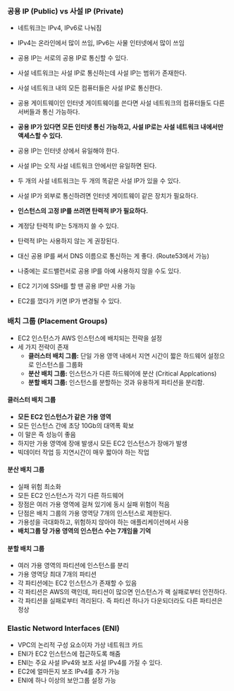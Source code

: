 ### 공용 IP (Public) vs 사설 IP (Private)

- 네트워크는 IPv4, IPv6로 나눠짐
- IPv4는 온라인에서 많이 쓰임, IPv6는 사물 인터넷에서 많이 쓰임
- 공용 IP는 서로의 공용 IP로 통신할 수 있다.
- 사설 네트워크는 사설 IP로 통신하는데 사설 IP는 범위가 존재한다.
- 사설 네트워크 내의 모든 컴퓨터들은 사설 IP로 통신한다.
- 공용 게이트웨이인 인터넷 게이트웨이를 쓴다면 사설 네트워크의 컴퓨터들도 다른 서버들과 통신 가능하다.
- **공용 IP가 있다면 모든 인터넷 통신 가능하고, 사설 IP로는 사설 네트워크 내에서만 액세스할 수 있다.**

- 공용 IP는 인터넷 상에서 유일해야 한다.
- 사설 IP는 오직 사설 네트워크 안에서만 유일하면 된다.
- 두 개의 사설 네트워크는 두 개의 똑같은 사설 IP가 있을 수 있다.
- 사설 IP가 외부로 통신하려면 인터넷 게이트웨이 같은 장치가 필요하다.
- **인스턴스의 고정 IP를 쓰려면 탄력적 IP가 필요하다.**
- 계정당 탄력적 IP는 5개까지 쓸 수 있다.
- 탄력적 IP는 사용하지 않는 게 권장된다.
- 대신 공용 IP를 써서 DNS 이름으로 통신하는 게 좋다. (Route53에서 가능)
- 나중에는 로드밸런서로 공용 IP를 아예 사용하지 않을 수도 있다.

- EC2 기기에 SSH를 할 땐 공용 IP만 사용 가능
- EC2를 껐다가 키면 IP가 변경될 수 있다.

### 배치 그룹 (Placement Groups)

- EC2 인스턴스가 AWS 인스턴스에 배치되는 전략을 설정
- 세 가지 전략이 존재
    - **클러스터 배치 그룹:** 단일 가용 영역 내에서 지연 시간이 짧은 하드웨어 설정으로 인스턴스를 그룹화
    - **분산 배치 그룹:** 인스턴스가 다른 하드웨어에 분산 (Critical Applcations)
    - **분할 배치 그룹:** 인스턴스를 분할하는 것과 유용하게 파티션을 분리함.

#### 클러스터 배치 그룹

- **모든 EC2 인스턴스가 같은 가용 영역**
- 모든 인스턴스 간에 초당 10Gb의 대역폭 확보
- 이 말은 즉 성능이 좋음
- 하지만 가용 영역에 장애 발생시 모든 EC2 인스턴스가 장애가 발생
- 빅데이터 작업 등 지연시간이 매우 짧아야 하는 작업

#### 분산 배치 그룹

- 실패 위험 최소화
- 모든 EC2 인스턴스가 각기 다른 하드웨어
- 장점은 여러 가용 영역에 걸쳐 있기에 동시 실패 위험이 적음
- 단점은 배치 그룹의 가용 영역당 7개의 인스턴스로 제한된다.
- 가용성을 극대화하고, 위험하지 않아야 하는 애플리케이션에서 사용
- **배치그룹 당 가용 영역의 인스턴스 수는 7개임을 기억**

#### 분할 배치 그룹

- 여러 가용 영역의 파티션에 인스턴스를 분리
- 가용 영역당 최대 7개의 파티션
- 각 파티션에는 EC2 인스턴스가 존재할 수 있음
- 각 파티션은 AWS의 랙인데, 파티션이 많으면 인스턴스가 랙 실패로부터 안전하다.
- 각 파티션을 실패로부터 격리된다. 즉 파티션 하나가 다운되더라도 다른 파티션은 정상

### Elastic Netword Interfaces (ENI)

- VPC의 논리적 구성 요소이자 가상 네트워크 카드
- ENI가 EC2 인스턴스에 접근하도록 해줌
- ENI는 주요 사설 IPv4와 보조 사설 IPv4를 가질 수 있다.
- EC2에 얼마든지 보조 IPv4를 추가 가능
- ENI에 하나 이상의 보안그룹 설정 가능